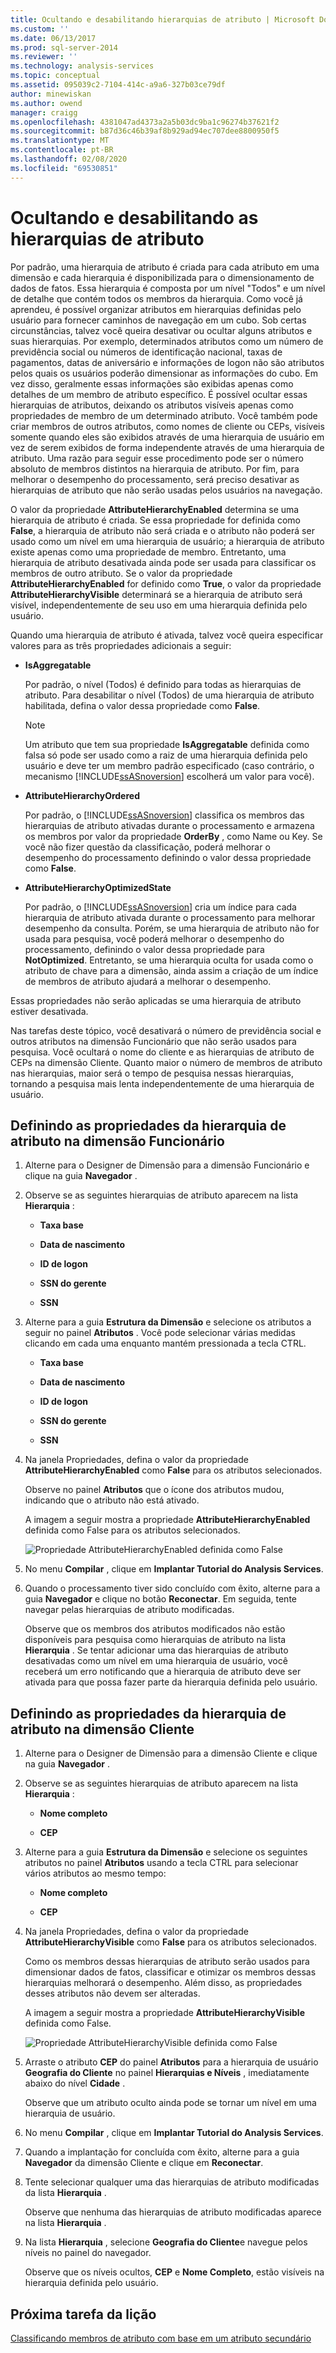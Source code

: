```yaml
---
title: Ocultando e desabilitando hierarquias de atributo | Microsoft Docs
ms.custom: ''
ms.date: 06/13/2017
ms.prod: sql-server-2014
ms.reviewer: ''
ms.technology: analysis-services
ms.topic: conceptual
ms.assetid: 095039c2-7104-414c-a9a6-327b03ce79df
author: minewiskan
ms.author: owend
manager: craigg
ms.openlocfilehash: 4381047ad4373a2a5b03dc9ba1c96274b37621f2
ms.sourcegitcommit: b87d36c46b39af8b929ad94ec707dee8800950f5
ms.translationtype: MT
ms.contentlocale: pt-BR
ms.lasthandoff: 02/08/2020
ms.locfileid: "69530851"
---
```

# <a name="hiding-and-disabling-attribute-hierarchies"></a>Ocultando e desabilitando as hierarquias de atributo
  Por padrão, uma hierarquia de atributo é criada para cada atributo em uma dimensão e cada hierarquia é disponibilizada para o dimensionamento de dados de fatos. Essa hierarquia é composta por um nível "Todos" e um nível de detalhe que contém todos os membros da hierarquia. Como você já aprendeu, é possível organizar atributos em hierarquias definidas pelo usuário para fornecer caminhos de navegação em um cubo. Sob certas circunstâncias, talvez você queira desativar ou ocultar alguns atributos e suas hierarquias. Por exemplo, determinados atributos como um número de previdência social ou números de identificação nacional, taxas de pagamentos, datas de aniversário e informações de logon não são atributos pelos quais os usuários poderão dimensionar as informações do cubo. Em vez disso, geralmente essas informações são exibidas apenas como detalhes de um membro de atributo específico. É possível ocultar essas hierarquias de atributos, deixando os atributos visíveis apenas como propriedades de membro de um determinado atributo. Você também pode criar membros de outros atributos, como nomes de cliente ou CEPs, visíveis somente quando eles são exibidos através de uma hierarquia de usuário em vez de serem exibidos de forma independente através de uma hierarquia de atributo. Uma razão para seguir esse procedimento pode ser o número absoluto de membros distintos na hierarquia de atributo. Por fim, para melhorar o desempenho do processamento, será preciso desativar as hierarquias de atributo que não serão usadas pelos usuários na navegação.  
  
 O valor da propriedade **AttributeHierarchyEnabled** determina se uma hierarquia de atributo é criada. Se essa propriedade for definida como **False**, a hierarquia de atributo não será criada e o atributo não poderá ser usado como um nível em uma hierarquia de usuário; a hierarquia de atributo existe apenas como uma propriedade de membro. Entretanto, uma hierarquia de atributo desativada ainda pode ser usada para classificar os membros de outro atributo. Se o valor da propriedade **AttributeHierarchyEnabled** for definido como **True**, o valor da propriedade **AttributeHierarchyVisible** determinará se a hierarquia de atributo será visível, independentemente de seu uso em uma hierarquia definida pelo usuário.  
  
 Quando uma hierarquia de atributo é ativada, talvez você queira especificar valores para as três propriedades adicionais a seguir:  
  
-   **IsAggregatable**  
  
     Por padrão, o nível (Todos) é definido para todas as hierarquias de atributo. Para desabilitar o nível (Todos) de uma hierarquia de atributo habilitada, defina o valor dessa propriedade como **False**.  
  
    > [!NOTE]  
    >  Um atributo que tem sua propriedade **IsAggregatable** definida como falsa só pode ser usado como a raiz de uma hierarquia definida pelo usuário e deve ter um membro padrão especificado (caso contrário, o mecanismo [!INCLUDE[ssASnoversion](../includes/ssasnoversion-md.md)] escolherá um valor para você).  
  
-   **AttributeHierarchyOrdered**  
  
     Por padrão, o [!INCLUDE[ssASnoversion](../includes/ssasnoversion-md.md)] classifica os membros das hierarquias de atributo ativadas durante o processamento e armazena os membros por valor da propriedade **OrderBy** , como Name ou Key. Se você não fizer questão da classificação, poderá melhorar o desempenho do processamento definindo o valor dessa propriedade como **False**.  
  
-   **AttributeHierarchyOptimizedState**  
  
     Por padrão, o [!INCLUDE[ssASnoversion](../includes/ssasnoversion-md.md)] cria um índice para cada hierarquia de atributo ativada durante o processamento para melhorar desempenho da consulta. Porém, se uma hierarquia de atributo não for usada para pesquisa, você poderá melhorar o desempenho do processamento, definindo o valor dessa propriedade para **NotOptimized**. Entretanto, se uma hierarquia oculta for usada como o atributo de chave para a dimensão, ainda assim a criação de um índice de membros de atributo ajudará a melhorar o desempenho.  
  
 Essas propriedades não serão aplicadas se uma hierarquia de atributo estiver desativada.  
  
 Nas tarefas deste tópico, você desativará o número de previdência social e outros atributos na dimensão Funcionário que não serão usados para pesquisa. Você ocultará o nome do cliente e as hierarquias de atributo de CEPs na dimensão Cliente. Quanto maior o número de membros de atributo nas hierarquias, maior será o tempo de pesquisa nessas hierarquias, tornando a pesquisa mais lenta independentemente de uma hierarquia de usuário.  
  
## <a name="setting-attribute-hierarchy-properties-in-the-employee-dimension"></a>Definindo as propriedades da hierarquia de atributo na dimensão Funcionário  
  
1.  Alterne para o Designer de Dimensão para a dimensão Funcionário e clique na guia **Navegador** .  
  
2.  Observe se as seguintes hierarquias de atributo aparecem na lista **Hierarquia** :  
  
    -   **Taxa base**  
  
    -   **Data de nascimento**  
  
    -   **ID de logon**  
  
    -   **SSN do gerente**  
  
    -   **SSN**  
  
3.  Alterne para a guia **Estrutura da Dimensão** e selecione os atributos a seguir no painel **Atributos** . Você pode selecionar várias medidas clicando em cada uma enquanto mantém pressionada a tecla CTRL.  
  
    -   **Taxa base**  
  
    -   **Data de nascimento**  
  
    -   **ID de logon**  
  
    -   **SSN do gerente**  
  
    -   **SSN**  
  
4.  Na janela Propriedades, defina o valor da propriedade **AttributeHierarchyEnabled** como **False** para os atributos selecionados.  
  
     Observe no painel **Atributos** que o ícone dos atributos mudou, indicando que o atributo não está ativado.  
  
     A imagem a seguir mostra a propriedade **AttributeHierarchyEnabled** definida como False para os atributos selecionados.  
  
     ![Propriedade AttributeHierarchyEnabled definida como False](../../2014/tutorials/media/l4-hierarchyenabled-1.gif "Propriedade AttributeHierarchyEnabled definida como False")  
  
5.  No menu **Compilar** , clique em **Implantar Tutorial do Analysis Services**.  
  
6.  Quando o processamento tiver sido concluído com êxito, alterne para a guia **Navegador** e clique no botão **Reconectar**. Em seguida, tente navegar pelas hierarquias de atributo modificadas.  
  
     Observe que os membros dos atributos modificados não estão disponíveis para pesquisa como hierarquias de atributo na lista **Hierarquia** . Se tentar adicionar uma das hierarquias de atributo desativadas como um nível em uma hierarquia de usuário, você receberá um erro notificando que a hierarquia de atributo deve ser ativada para que possa fazer parte da hierarquia definida pelo usuário.  
  
## <a name="setting-attribute-hierarchy-properties-in-the-customer-dimension"></a>Definindo as propriedades da hierarquia de atributo na dimensão Cliente  
  
1.  Alterne para o Designer de Dimensão para a dimensão Cliente e clique na guia **Navegador** .  
  
2.  Observe se as seguintes hierarquias de atributo aparecem na lista **Hierarquia** :  
  
    -   **Nome completo**  
  
    -   **CEP**  
  
3.  Alterne para a guia **Estrutura da Dimensão** e selecione os seguintes atributos no painel **Atributos** usando a tecla CTRL para selecionar vários atributos ao mesmo tempo:  
  
    -   **Nome completo**  
  
    -   **CEP**  
  
4.  Na janela Propriedades, defina o valor da propriedade **AttributeHierarchyVisible** como **False** para os atributos selecionados.  
  
     Como os membros dessas hierarquias de atributo serão usados para dimensionar dados de fatos, classificar e otimizar os membros dessas hierarquias melhorará o desempenho. Além disso, as propriedades desses atributos não devem ser alteradas.  
  
     A imagem a seguir mostra a propriedade **AttributeHierarchyVisible** definida como False.  
  
     ![Propriedade AttributeHierarchyVisible definida como False](../../2014/tutorials/media/l4-hierarchyvisible-1.gif "Propriedade AttributeHierarchyVisible definida como False")  
  
5.  Arraste o atributo **CEP** do painel **Atributos** para a hierarquia de usuário **Geografia do Cliente** no painel **Hierarquias e Níveis** , imediatamente abaixo do nível **Cidade** .  
  
     Observe que um atributo oculto ainda pode se tornar um nível em uma hierarquia de usuário.  
  
6.  No menu **Compilar** , clique em **Implantar Tutorial do Analysis Services**.  
  
7.  Quando a implantação for concluída com êxito, alterne para a guia **Navegador** da dimensão Cliente e clique em **Reconectar**.  
  
8.  Tente selecionar qualquer uma das hierarquias de atributo modificadas da lista **Hierarquia** .  
  
     Observe que nenhuma das hierarquias de atributo modificadas aparece na lista **Hierarquia** .  
  
9. Na lista **Hierarquia** , selecione **Geografia do Cliente**e navegue pelos níveis no painel do navegador.  
  
     Observe que os níveis ocultos, **CEP** e **Nome Completo**, estão visíveis na hierarquia definida pelo usuário.  
  
## <a name="next-task-in-lesson"></a>Próxima tarefa da lição  
 [Classificando membros de atributo com base em um atributo secundário](lesson-4-5-sorting-attribute-members-based-on-a-secondary-attribute.md)  
  
  

